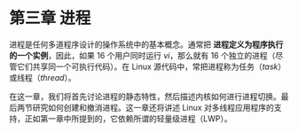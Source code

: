 # 第三章 进程

进程是任何多道程序设计的操作系统中的基本概念。通常把 **进程定义为程序执行的一个实例**，因此，如果 16 个用户同时运行 *vi*，那么就有 16 个独立的进程（尽管它们共享同一个可执行代码）。在 Linux 源代码中，常把进程称为任务（*task*）或线程（*thread*）。

在这一章，我们将首先讨论进程的静态特性，然后描述内核如何进行进程切换。最后两节研究如何创建和撤消进程。这一章还将讲述 Linux 对多线程应用程序的支持，正如第一章中所提到的，它依赖所谓的轻量级进程（LWP）。


